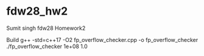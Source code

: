 # fdw28_hw2
Sumit singh fdw28 Homework2

Build
g++ -std=c++17 -O2 fp_overflow_checker.cpp -o fp_overflow_checker
./fp_overflow_checker 1e+08 1.0
